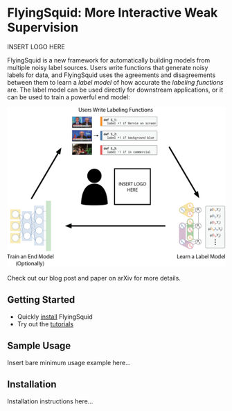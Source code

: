 # FlyingSquid: More Interactive Weak Supervision

INSERT LOGO HERE

FlyingSquid is a new framework for automatically building models from multiple
noisy label sources.
Users write functions that generate noisy labels for data, and FlyingSquid uses
the agreements and disagreements between them to learn a _label model_ of how
accurate the _labeling functions_ are.
The label model can be used directly for downstream applications, or it can be
used to train a powerful end model:

<div>
  <img src="figs/System Diagram.png" width="800">
</div>

Check out our blog post and paper on arXiv for more details.

## Getting Started
* Quickly [install](#installation) FlyingSquid
* Try out the [tutorials](tutorials/)

## Sample Usage

Insert bare minimum usage example here...

## Installation

Installation instructions here...
